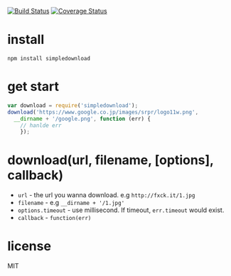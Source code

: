 [![Build Status](https://travis-ci.org/alsotang/simpledownload.svg?branch=master)](https://travis-ci.org/alsotang/simpledownload) [![Coverage Status](https://coveralls.io/repos/alsotang/simpledownload/badge.png?branch=master)](https://coveralls.io/r/alsotang/simpledownload?branch=master)

install
==

`npm install simpledownload`

get start
==

```js
var download = require('simpledownload');
download('https://www.google.co.jp/images/srpr/logo11w.png',
  __dirname + '/google.png', function (err) {
    // hanlde err
    });
```

download(url, filename, [options], callback)
==

* `url` - the url you wanna download. e.g `http://fxck.it/1.jpg`
* `filename` - e.g `__dirname + '/1.jpg'`
* `options.timeout` - use millisecond. If timeout, `err.timeout` would exist.
* `callback` - `function(err)`

license
==

MIT
